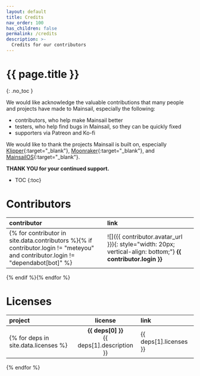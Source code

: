 ```yaml
---
layout: default
title: Credits
nav_order: 100
has_children: false
permalink: /credits
description: >-
  Credits for our contributors
---
```


# {{ page.title }}
{: .no_toc }
<!-- {{ page.description }} -->


We would like acknowledge the valuable contributions that many people and projects have made to Mainsail, especially the following:

- contributors, who help make Mainsail better
- testers, who help find bugs in Mainsail, so they can be quickly fixed
- supporters via Patreon and Ko-fi

We would like to thank the projects Mainsail is built on, especially [Klipper](https://github.com/KevinOConnor/klipper){:target="_blank"}, [Moonraker](https://github.com/Arksine/moonraker){:target="_blank"}, and [MainsailOS](https://github.com/mainsail-crew/MainsailOS/){:target="_blank"}.

**THANK YOU for your continued support.**

- TOC
{:toc}

# Contributors

| contributor | link |
|:--------|:-----|
{% for contributor in site.data.contributors %}{% if contributor.login != "meteyou" and contributor.login != "dependabot[bot]" %}|![]({{ contributor.avatar_url }}){: style="width: 20px; vertical-align: bottom;"} **{{ contributor.login }}**|[{{ contributor.html_url }}]({{ contributor.html_url }}){:target="_blank"}|
{% endif %}{% endfor %}

# Licenses

| project | license | link |
|:--------|:-------:|:-----|
{% for deps in site.data.licenses %}| **{{ deps[0] }}**<br>{{ deps[1].description }} | {{ deps[1].licenses }} | [{{ deps[1].repository }}]({{ deps[1].repository }}){:target="_blank"} |
{% endfor %}

